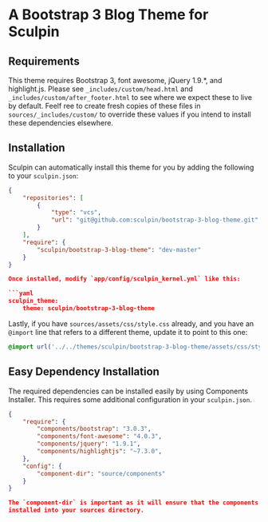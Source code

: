 A Bootstrap 3 Blog Theme for Sculpin
====================================

Requirements
------------

This theme requires Bootstrap 3, font awesome, jQuery 1.9.*, and highlight.js.
Please see `_includes/custom/head.html` and `_includes/custom/after_footer.html`
to see where we expect these to live by default. Feelf ree to create fresh
copies of these files in `sources/_includes/custom/` to override these values if
you intend to install these dependencies elsewhere.

Installation
------------

Sculpin can automatically install this theme for you by adding the following to
your `sculpin.json`:

```json
{
    "repositories": [
        {
            "type": "vcs",
            "url": "git@github.com:sculpin/bootstrap-3-blog-theme.git"
        }
    ],
    "require": {
        "sculpin/bootstrap-3-blog-theme": "dev-master"
    }
}

Once installed, modify `app/config/sculpin_kernel.yml` like this:

```yaml
sculpin_theme:
    theme: sculpin/bootstrap-3-blog-theme
```

Lastly, if you have `sources/assets/css/style.css` already, and you have an
`@import` line that refers to a different theme, update it to point to this one:

```css
@import url('../../themes/sculpin/bootstrap-3-blog-theme/assets/css/style.css');
```

Easy Dependency Installation
----------------------------

The required dependencies can be installed easily by using Components Installer.
This requires some additional configuration in your `sculpin.json`.

```json
{
    "require": {
        "components/bootstrap": "3.0.3",
        "components/font-awesome": "4.0.3",
        "components/jquery": "1.9.1",
        "components/highlightjs": "~7.3.0",
    },
    "config": {
        "component-dir": "source/components"
    }
}

The `component-dir` is important as it will ensure that the components are
installed into your sources directory.
